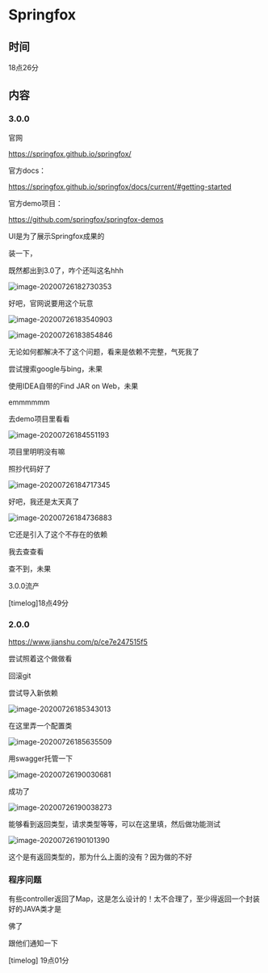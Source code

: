 # Springfox

## 时间

18点26分

## 内容

### 3.0.0

官网

https://springfox.github.io/springfox/

官方docs：

https://springfox.github.io/springfox/docs/current/#getting-started

官方demo项目：

https://github.com/springfox/springfox-demos



UI是为了展示Springfox成果的

装一下，

既然都出到3.0了，咋个还叫这名hhh

![image-20200726182730353](Springfox.assets/image-20200726182730353.png)

好吧，官网说要用这个玩意

![image-20200726183540903](Springfox.assets/image-20200726183540903.png)



![image-20200726183854846](Springfox.assets/image-20200726183854846.png)

无论如何都解决不了这个问题，看来是依赖不完整，气死我了

尝试搜索google与bing，未果

使用IDEA自带的Find JAR on Web，未果

emmmmmm

去demo项目里看看

![image-20200726184551193](Springfox.assets/image-20200726184551193.png)

项目里明明没有嘛

照抄代码好了

![image-20200726184717345](Springfox.assets/image-20200726184717345.png)

好吧，我还是太天真了

![image-20200726184736883](Springfox.assets/image-20200726184736883.png)

它还是引入了这个不存在的依赖

我去查查看

查不到，未果

3.0.0流产

[timelog]18点49分

### 2.0.0

https://www.jianshu.com/p/ce7e247515f5

尝试照着这个做做看

回滚git

尝试导入新依赖

![image-20200726185343013](Springfox.assets/image-20200726185343013.png)

在这里弄一个配置类



![image-20200726185635509](Springfox.assets/image-20200726185635509.png)

用swagger托管一下

![image-20200726190030681](Springfox.assets/image-20200726190030681.png)

成功了

![image-20200726190038273](Springfox.assets/image-20200726190038273.png)

能够看到返回类型，请求类型等等，可以在这里填，然后做功能测试

![image-20200726190101390](Springfox.assets/image-20200726190101390.png)

这个是有返回类型的，那为什么上面的没有？因为做的不好

### 程序问题

有些controller返回了Map，这是怎么设计的！太不合理了，至少得返回一个封装好的JAVA类才是

佛了

跟他们通知一下

[timelog] 19点01分